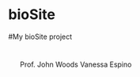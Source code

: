# bioSite
#My bioSite project
<h1>
  <title>"CSD 340 Web Development with HTML and CSS"</title>
</h1>
  <h2>
    <title>"Contributors"</title>
  </h2>
  <ul>
    Prof. John Woods
    Vanessa Espino
  </ul>
